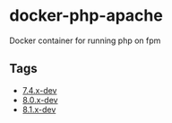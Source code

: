 # docker-php-apache
Docker container for running php on fpm

## Tags
* [7.4.x-dev](https://github.com/ftpcory/docker-php-fpm/tree/7.4.x-dev)
* [8.0.x-dev](https://github.com/ftpcory/docker-php-fpm/tree/8.0.x-dev)
* [8.1.x-dev](https://github.com/ftpcory/docker-php-fpm/tree/8.1.x-dev)
